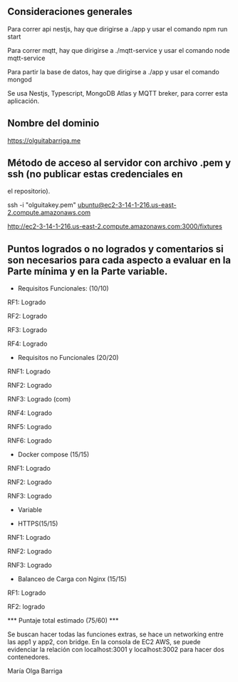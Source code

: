 ## Consideraciones generales

Para correr api nestjs, hay que dirigirse a ./app y usar el comando npm run start

Para correr mqtt, hay que dirigirse a ./mqtt-service y usar el comando node mqtt-service

Para partir la base de datos, hay que dirigirse a ./app y usar el comando mongod

Se usa Nestjs, Typescript, MongoDB Atlas y MQTT breker, para correr esta aplicación.

## Nombre del dominio
https://olguitabarriga.me

## Método de acceso al servidor con archivo .pem y ssh (no publicar estas credenciales en
el repositorio).

ssh -i "olguitakey.pem" ubuntu@ec2-3-14-1-216.us-east-2.compute.amazonaws.com

http://ec2-3-14-1-216.us-east-2.compute.amazonaws.com:3000/fixtures


## Puntos logrados o no logrados y comentarios si son necesarios para cada aspecto a evaluar en la Parte mínima y en la Parte variable.

- Requisitos Funcionales: (10/10) 

RF1: Logrado

RF2: Logrado

RF3: Logrado

RF4: Logrado

- Requisitos no Funcionales (20/20)

RNF1: Logrado

RNF2: Logrado

RNF3: Logrado (com)

RNF4: Logrado

RNF5: Logrado

RNF6: Logrado

- Docker compose (15/15)

RNF1: Logrado

RNF2: Logrado

RNF3: Logrado

- Variable

- HTTPS(15/15)

RNF1: Logrado

RNF2: Logrado

RNF3: Logrado

- Balanceo de Carga con Nginx (15/15)

RF1: Logrado

RF2: logrado

*** Puntaje total estimado (75/60) ***

Se buscan hacer todas las funciones extras, se hace un networking entre las app1 y app2, con bridge. En la consola de EC2 AWS, se puede evidenciar la relación con localhost:3001 y localhost:3002 para hacer dos contenedores. 


María Olga Barriga

